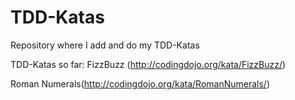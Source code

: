 # TDD-Katas
Repository where I add and do my TDD-Katas

TDD-Katas so far:
FizzBuzz (http://codingdojo.org/kata/FizzBuzz/)

Roman Numerals(http://codingdojo.org/kata/RomanNumerals/)
